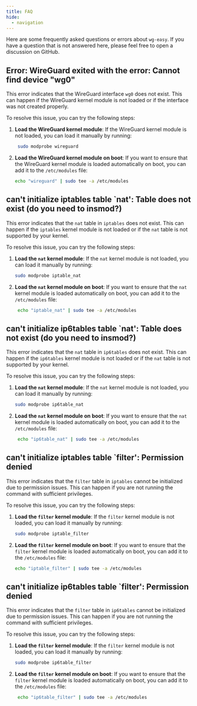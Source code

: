 ```yaml
---
title: FAQ
hide:
  - navigation
---
```


Here are some frequently asked questions or errors about `wg-easy`. If you have a question that is not answered here, please feel free to open a discussion on GitHub.

## Error: WireGuard exited with the error: Cannot find device "wg0"

This error indicates that the WireGuard interface `wg0` does not exist. This can happen if the WireGuard kernel module is not loaded or if the interface was not created properly.

To resolve this issue, you can try the following steps:

1. **Load the WireGuard kernel module**: If the WireGuard kernel module is not loaded, you can load it manually by running:

   ```bash
    sudo modprobe wireguard
   ```

2. **Load the WireGuard kernel module on boot**: If you want to ensure that the WireGuard kernel module is loaded automatically on boot, you can add it to the `/etc/modules` file:

   ```bash
   echo "wireguard" | sudo tee -a /etc/modules
   ```

## can't initialize iptables table `nat': Table does not exist (do you need to insmod?)

This error indicates that the `nat` table in `iptables` does not exist. This can happen if the `iptables` kernel module is not loaded or if the `nat` table is not supported by your kernel.

To resolve this issue, you can try the following steps:

1. **Load the `nat` kernel module**: If the `nat` kernel module is not loaded, you can load it manually by running:

   ```bash
   sudo modprobe iptable_nat
   ```

2. **Load the `nat` kernel module on boot**: If you want to ensure that the `nat` kernel module is loaded automatically on boot, you can add it to the `/etc/modules` file:

   ```bash
    echo "iptable_nat" | sudo tee -a /etc/modules
   ```

## can't initialize ip6tables table `nat': Table does not exist (do you need to insmod?)

This error indicates that the `nat` table in `ip6tables` does not exist. This can happen if the `ip6tables` kernel module is not loaded or if the `nat` table is not supported by your kernel.

To resolve this issue, you can try the following steps:

1. **Load the `nat` kernel module**: If the `nat` kernel module is not loaded, you can load it manually by running:

   ```bash
   sudo modprobe ip6table_nat
   ```

2. **Load the `nat` kernel module on boot**: If you want to ensure that the `nat` kernel module is loaded automatically on boot, you can add it to the `/etc/modules` file:

   ```bash
    echo "ip6table_nat" | sudo tee -a /etc/modules
   ```

## can't initialize iptables table `filter': Permission denied

This error indicates that the `filter` table in `iptables` cannot be initialized due to permission issues. This can happen if you are not running the command with sufficient privileges.

To resolve this issue, you can try the following steps:

1. **Load the `filter` kernel module**: If the `filter` kernel module is not loaded, you can load it manually by running:

   ```bash
   sudo modprobe iptable_filter
   ```

2. **Load the `filter` kernel module on boot**: If you want to ensure that the `filter` kernel module is loaded automatically on boot, you can add it to the `/etc/modules` file:

   ```bash
   echo "iptable_filter" | sudo tee -a /etc/modules
   ```

## can't initialize ip6tables table `filter': Permission denied

This error indicates that the `filter` table in `ip6tables` cannot be initialized due to permission issues. This can happen if you are not running the command with sufficient privileges.

To resolve this issue, you can try the following steps:

1. **Load the `filter` kernel module**: If the `filter` kernel module is not loaded, you can load it manually by running:

   ```bash
   sudo modprobe ip6table_filter
   ```

2. **Load the `filter` kernel module on boot**: If you want to ensure that the `filter` kernel module is loaded automatically on boot, you can add it to the `/etc/modules` file:

   ```bash
    echo "ip6table_filter" | sudo tee -a /etc/modules
   ```
